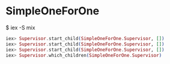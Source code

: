 # SimpleOneForOne

$ iex -S mix

```elixir
iex> Supervisor.start_child(SimpleOneForOne.Supervisor, [])
iex> Supervisor.start_child(SimpleOneForOne.Supervisor, [])
iex> Supervisor.start_child(SimpleOneForOne.Supervisor, [])
iex> Supervisor.which_children(SimpleOneForOne.Supervisor)
```